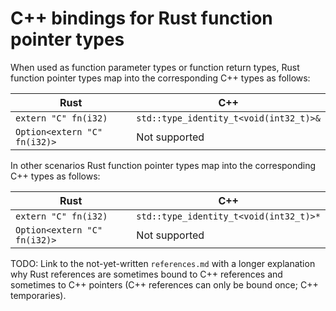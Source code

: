 # C++ bindings for Rust function pointer types

When used as function parameter types or function return types, Rust function
pointer types map into the corresponding C++ types as follows:

Rust                         | C++
---------------------------- | --------------------------------------
`extern "C" fn(i32)`         | `std::type_identity_t<void(int32_t)>&`
`Option<extern "C" fn(i32)>` | Not supported

In other scenarios Rust function pointer types map into the corresponding C++
types as follows:

Rust                         | C++
---------------------------- | --------------------------------------
`extern "C" fn(i32)`         | `std::type_identity_t<void(int32_t)>*`
`Option<extern "C" fn(i32)>` | Not supported

TODO: Link to the not-yet-written `references.md` with a longer explanation why
Rust references are sometimes bound to C++ references and sometimes to C++
pointers (C++ references can only be bound once; C++ temporaries).

